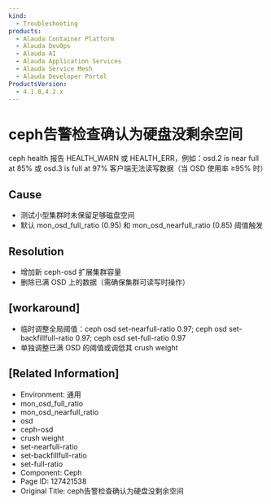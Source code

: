 ```yaml
---
kind:
  - Troubleshooting
products:
  - Alauda Container Platform
  - Alauda DevOps
  - Alauda AI
  - Alauda Application Services
  - Alauda Service Mesh
  - Alauda Developer Portal
ProductsVersion:
  - 4.1.0,4.2.x
---
```

<!-- A type of document that involves encountering a fault, diagnosing it, performing root cause analysis, and providing solutions. -->

# ceph告警检查确认为硬盘没剩余空间

ceph health 报告 HEALTH_WARN 或 HEALTH_ERR，例如：osd.2 is near full at 85% 或 osd.3 is full at 97% 客户端无法读写数据（当 OSD 使用率 ≥95% 时）

## Cause
- 测试小型集群时未保留足够磁盘空间
- 默认 mon_osd_full_ratio (0.95) 和 mon_osd_nearfull_ratio (0.85) 阈值触发

## Resolution
- 增加新 ceph-osd 扩展集群容量
- 删除已满 OSD 上的数据（需确保集群可读写时操作）

## [workaround]
- 临时调整全局阈值：ceph osd set-nearfull-ratio 0.97; ceph osd set-backfillfull-ratio 0.97; ceph osd set-full-ratio 0.97
- 单独调整已满 OSD 的阈值或调低其 crush weight

## [Related Information]
- Environment: 通用
- mon_osd_full_ratio
- mon_osd_nearfull_ratio
- osd
- ceph-osd
- crush weight
- set-nearfull-ratio
- set-backfillfull-ratio
- set-full-ratio
- Component: Ceph
- Page ID: 127421538
- Original Title: ceph告警检查确认为硬盘没剩余空间
